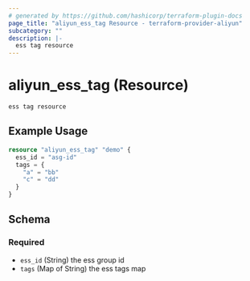 ```yaml
---
# generated by https://github.com/hashicorp/terraform-plugin-docs
page_title: "aliyun_ess_tag Resource - terraform-provider-aliyun"
subcategory: ""
description: |-
  ess tag resource
---
```


# aliyun_ess_tag (Resource)

`ess tag resource`

## Example Usage

```terraform
resource "aliyun_ess_tag" "demo" {
  ess_id = "asg-id"
  tags = {
    "a" = "bb"
    "c" = "dd"
  }
}
```

<!-- schema generated by tfplugindocs -->
## Schema

### Required

- `ess_id` (String) the ess group id
- `tags` (Map of String) the ess tags map
